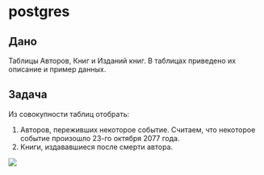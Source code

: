 # postgres

## Дано

Таблицы Авторов, Книг и Изданий книг. В таблицах приведено
их описание и пример данных.

## Задача

Из совокупности таблиц отобрать:
1. Авторов, переживших некоторое событие. Считаем, что некоторое событие произошло 23-го октября 2077 года.
2. Книги, издававшиеся после смерти автора.

![](https://i.ibb.co/c1hcm9B/image.png)
